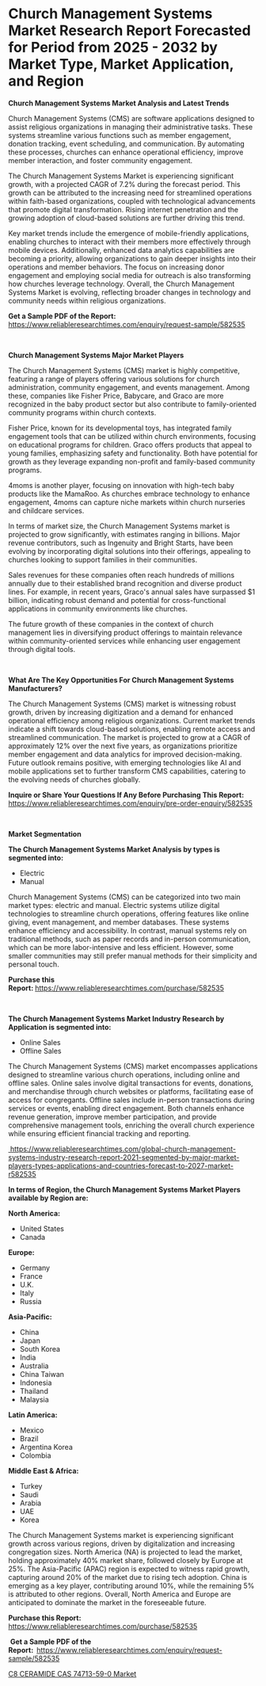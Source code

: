 <p><h1>Church Management Systems Market Research Report Forecasted for Period from 2025 -  2032 by Market Type, Market Application, and Region</h1></p><p><strong>Church Management Systems Market Analysis and Latest Trends</strong></p>
<p><p>Church Management Systems (CMS) are software applications designed to assist religious organizations in managing their administrative tasks. These systems streamline various functions such as member engagement, donation tracking, event scheduling, and communication. By automating these processes, churches can enhance operational efficiency, improve member interaction, and foster community engagement.</p><p>The Church Management Systems Market is experiencing significant growth, with a projected CAGR of 7.2% during the forecast period. This growth can be attributed to the increasing need for streamlined operations within faith-based organizations, coupled with technological advancements that promote digital transformation. Rising internet penetration and the growing adoption of cloud-based solutions are further driving this trend.</p><p>Key market trends include the emergence of mobile-friendly applications, enabling churches to interact with their members more effectively through mobile devices. Additionally, enhanced data analytics capabilities are becoming a priority, allowing organizations to gain deeper insights into their operations and member behaviors. The focus on increasing donor engagement and employing social media for outreach is also transforming how churches leverage technology. Overall, the Church Management Systems Market is evolving, reflecting broader changes in technology and community needs within religious organizations.</p></p>
<p><strong>Get a Sample PDF of the Report:&nbsp;</strong> <a href="https://www.reliableresearchtimes.com/enquiry/request-sample/582535?utm_campaign=3028&utm_medium=2&utm_source=Github&utm_content=ia&utm_term=23032025&utm_id=church-management-systems">https://www.reliableresearchtimes.com/enquiry/request-sample/582535</a></p>
<p>&nbsp;</p>
<p><strong>Church Management Systems Major Market Players</strong></p>
<p><p>The Church Management Systems (CMS) market is highly competitive, featuring a range of players offering various solutions for church administration, community engagement, and events management. Among these, companies like Fisher Price, Babycare, and Graco are more recognized in the baby product sector but also contribute to family-oriented community programs within church contexts.</p><p>Fisher Price, known for its developmental toys, has integrated family engagement tools that can be utilized within church environments, focusing on educational programs for children. Graco offers products that appeal to young families, emphasizing safety and functionality. Both have potential for growth as they leverage expanding non-profit and family-based community programs.</p><p>4moms is another player, focusing on innovation with high-tech baby products like the MamaRoo. As churches embrace technology to enhance engagement, 4moms can capture niche markets within church nurseries and childcare services.</p><p>In terms of market size, the Church Management Systems market is projected to grow significantly, with estimates ranging in billions. Major revenue contributors, such as Ingenuity and Bright Starts, have been evolving by incorporating digital solutions into their offerings, appealing to churches looking to support families in their communities.</p><p>Sales revenues for these companies often reach hundreds of millions annually due to their established brand recognition and diverse product lines. For example, in recent years, Graco's annual sales have surpassed $1 billion, indicating robust demand and potential for cross-functional applications in community environments like churches.</p><p>The future growth of these companies in the context of church management lies in diversifying product offerings to maintain relevance within community-oriented services while enhancing user engagement through digital tools.</p></p>
<p>&nbsp;</p>
<p><strong>What Are The Key Opportunities For Church Management Systems Manufacturers?</strong></p>
<p><p>The Church Management Systems (CMS) market is witnessing robust growth, driven by increasing digitization and a demand for enhanced operational efficiency among religious organizations. Current market trends indicate a shift towards cloud-based solutions, enabling remote access and streamlined communication. The market is projected to grow at a CAGR of approximately 12% over the next five years, as organizations prioritize member engagement and data analytics for improved decision-making. Future outlook remains positive, with emerging technologies like AI and mobile applications set to further transform CMS capabilities, catering to the evolving needs of churches globally.</p></p>
<p><strong>Inquire or Share Your Questions If Any Before Purchasing This Report:</strong> <a href="https://www.reliableresearchtimes.com/enquiry/pre-order-enquiry/582535?utm_campaign=3028&utm_medium=2&utm_source=Github&utm_content=ia&utm_term=23032025&utm_id=church-management-systems">https://www.reliableresearchtimes.com/enquiry/pre-order-enquiry/582535</a></p>
<p>&nbsp;</p>
<p><strong>Market Segmentation</strong></p>
<p><strong>The Church Management Systems Market Analysis by types is segmented into:</strong></p>
<p><ul><li>Electric</li><li>Manual</li></ul></p>
<p><p>Church Management Systems (CMS) can be categorized into two main market types: electric and manual. Electric systems utilize digital technologies to streamline church operations, offering features like online giving, event management, and member databases. These systems enhance efficiency and accessibility. In contrast, manual systems rely on traditional methods, such as paper records and in-person communication, which can be more labor-intensive and less efficient. However, some smaller communities may still prefer manual methods for their simplicity and personal touch.</p></p>
<p><strong>Purchase this Report:&nbsp;</strong><a href="https://www.reliableresearchtimes.com/purchase/582535?utm_campaign=3028&utm_medium=2&utm_source=Github&utm_content=ia&utm_term=23032025&utm_id=church-management-systems">https://www.reliableresearchtimes.com/purchase/582535</a></p>
<p>&nbsp;</p>
<p><strong>The Church Management Systems Market Industry Research by Application is segmented into:</strong></p>
<p><ul><li>Online Sales</li><li>Offline Sales</li></ul></p>
<p><p>The Church Management Systems (CMS) market encompasses applications designed to streamline various church operations, including online and offline sales. Online sales involve digital transactions for events, donations, and merchandise through church websites or platforms, facilitating ease of access for congregants. Offline sales include in-person transactions during services or events, enabling direct engagement. Both channels enhance revenue generation, improve member participation, and provide comprehensive management tools, enriching the overall church experience while ensuring efficient financial tracking and reporting.</p></p>
<p><a href="https://www.reliableresearchtimes.com/global-church-management-systems-industry-research-report-2021-segmented-by-major-market-players-types-applications-and-countries-forecast-to-2027-market-r582535?utm_campaign=3028&utm_medium=2&utm_source=Github&utm_content=ia&utm_term=23032025&utm_id=church-management-systems">&nbsp;https://www.reliableresearchtimes.com/global-church-management-systems-industry-research-report-2021-segmented-by-major-market-players-types-applications-and-countries-forecast-to-2027-market-r582535</a></p>
<p><strong>In terms of Region, the Church Management Systems Market Players available by Region are:</strong></p>
<p>
    <p> <strong> North America: </strong>
        <ul>
            <li>United States</li>
            <li>Canada</li>
        </ul>
        </p> 
    <p> <strong> Europe: </strong>
        <ul>
            <li>Germany</li>
            <li>France</li>
            <li>U.K.</li>
            <li>Italy</li>
            <li>Russia</li>
        </ul>
        </p> 
    <p> <strong> Asia-Pacific: </strong>
        <ul>
            <li>China</li>
            <li>Japan</li>
            <li>South Korea</li>
            <li>India</li>
            <li>Australia</li>
            <li>China Taiwan</li>
            <li>Indonesia</li>
            <li>Thailand</li>
            <li>Malaysia</li>
        </ul>
        </p> 
    <p> <strong> Latin America: </strong>
        <ul>
            <li>Mexico</li>
            <li>Brazil</li>
            <li>Argentina Korea</li>
            <li>Colombia</li>
        </ul>
        </p> 
    <p> <strong> Middle East & Africa: </strong>
        <ul>
            <li>Turkey</li>
            <li>Saudi</li>
            <li>Arabia</li>
            <li>UAE</li>
            <li>Korea</li>
        </ul>
    </p>
    </p>
<p><p>The Church Management Systems market is experiencing significant growth across various regions, driven by digitalization and increasing congregation sizes. North America (NA) is projected to lead the market, holding approximately 40% market share, followed closely by Europe at 25%. The Asia-Pacific (APAC) region is expected to witness rapid growth, capturing around 20% of the market due to rising tech adoption. China is emerging as a key player, contributing around 10%, while the remaining 5% is attributed to other regions. Overall, North America and Europe are anticipated to dominate the market in the foreseeable future.</p></p>
<p><strong>Purchase this Report: </strong><a href="https://www.reliableresearchtimes.com/purchase/582535?utm_campaign=3028&utm_medium=2&utm_source=Github&utm_content=ia&utm_term=23032025&utm_id=church-management-systems">https://www.reliableresearchtimes.com/purchase/582535</a></p>
<p>&nbsp;<strong>Get a Sample PDF of the Report:&nbsp;&nbsp;</strong><a href="https://www.reliableresearchtimes.com/enquiry/request-sample/582535?utm_campaign=3028&utm_medium=2&utm_source=Github&utm_content=ia&utm_term=23032025&utm_id=church-management-systems">https://www.reliableresearchtimes.com/enquiry/request-sample/582535</a></p>
<p><strong></strong></p>
<p><p><a href="https://github.com/saoneubeh8/Market-Research-Report-List-1/blob/main/c8-ceramide-cas-74713-59-0-market.md?utm_campaign=3028&utm_medium=2&utm_source=Github&utm_content=ia&utm_term=23032025&utm_id=church-management-systems">C8 CERAMIDE CAS 74713-59-0 Market</a></p></p>